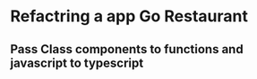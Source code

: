 # Refactring a app Go Restaurant

## Pass Class components to functions and javascript to typescript